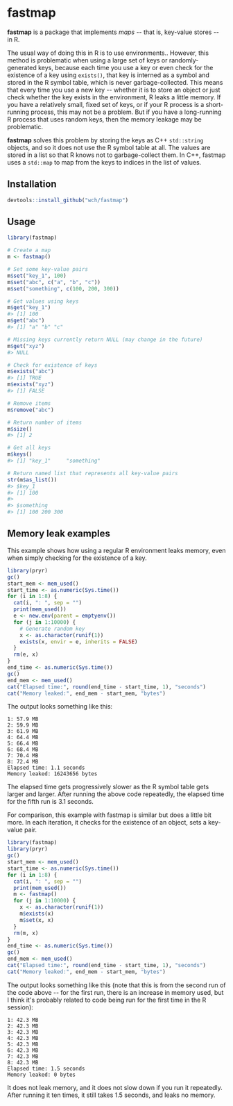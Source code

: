 fastmap
=======

**fastmap** is a package that implements _maps_ -- that is, key-value stores -- in R.

The usual way of doing this in R is to use environments.. However, this method is problematic when using a large set of keys or randomly-generated keys, because each time you use a key or even check for the existence of a key using `exists()`, that key is interned as a symbol and stored in the R symbol table, which is never garbage-collected. This means that every time you use a new key -- whether it is to store an object or just check whether the key exists in the environment, R leaks a little memory. If you have a relatively small, fixed set of keys, or if your R process is a short-running process, this may not be a problem. But if you have a long-running R process that uses random keys, then the memory leakage may be problematic.

**fastmap** solves this problem by storing the keys as C++ `std::string` objects, and so it does not use the R symbol table at all. The values are stored in a list so that R knows not to garbage-collect them. In C++, fastmap uses a `std::map` to map from the keys to indices in the list of values.

## Installation

```R
devtools::install_github("wch/fastmap")
```


## Usage

```R
library(fastmap)

# Create a map
m <- fastmap()

# Set some key-value pairs
m$set("key_1", 100)
m$set("abc", c("a", "b", "c"))
m$set("something", c(100, 200, 300))

# Get values using keys
m$get("key_1")
#> [1] 100
m$get("abc")
#> [1] "a" "b" "c"

# Missing keys currently return NULL (may change in the future)
m$get("xyz")
#> NULL

# Check for existence of keys
m$exists("abc")
#> [1] TRUE
m$exists("xyz")
#> [1] FALSE

# Remove items
m$remove("abc")

# Return number of items
m$size()
#> [1] 2

# Get all keys
m$keys()
#> [1] "key_1"     "something"

# Return named list that represents all key-value pairs
str(m$as_list())
#> $key_1
#> [1] 100
#> 
#> $something
#> [1] 100 200 300
```



## Memory leak examples

This example shows how using a regular R environment leaks memory, even when simply checking for the existence of a key.

```R
library(pryr)
gc()
start_mem <- mem_used()
start_time <- as.numeric(Sys.time())
for (i in 1:8) {
  cat(i, ": ", sep = "")
  print(mem_used())
  e <- new.env(parent = emptyenv())
  for (j in 1:10000) {
    # Generate random key
    x <- as.character(runif(1))
    exists(x, envir = e, inherits = FALSE)
  }
  rm(e, x)
}
end_time <- as.numeric(Sys.time())
gc()
end_mem <- mem_used()
cat("Elapsed time:", round(end_time - start_time, 1), "seconds")
cat("Memory leaked:", end_mem - start_mem, "bytes")
```

The output looks something like this:

```
1: 57.9 MB
2: 59.9 MB
3: 61.9 MB
4: 64.4 MB
5: 66.4 MB
6: 68.4 MB
7: 70.4 MB
8: 72.4 MB
Elapsed time: 1.1 seconds
Memory leaked: 16243656 bytes
```

The elapsed time gets progressively slower as the R symbol table gets larger and larger. After running the above code repeatedly, the elapsed time for the fifth run is 3.1 seconds.


For comparison, this example with fastmap is similar but does a little bit more. In each iteration, it checks for the existence of an object, sets a key-value pair.

```R
library(fastmap)
library(pryr)
gc()
start_mem <- mem_used()
start_time <- as.numeric(Sys.time())
for (i in 1:8) {
  cat(i, ": ", sep = "")
  print(mem_used())
  m <- fastmap()
  for (j in 1:10000) {
    x <- as.character(runif(1))
    m$exists(x)
    m$set(x, x)
  }
  rm(m, x)
}
end_time <- as.numeric(Sys.time())
gc()
end_mem <- mem_used()
cat("Elapsed time:", round(end_time - start_time, 1), "seconds")
cat("Memory leaked:", end_mem - start_mem, "bytes")
```

The output looks something like this (note that this is from the second run of the code above -- for the first run, there is an increase in memory used, but I think it's probably related to code being run for the first time in the R session):

```
1: 42.3 MB
2: 42.3 MB
3: 42.3 MB
4: 42.3 MB
5: 42.3 MB
6: 42.3 MB
7: 42.3 MB
8: 42.3 MB
Elapsed time: 1.5 seconds
Memory leaked: 0 bytes
```

It does not leak memory, and it does not slow down if you run it repeatedly. After running it ten times, it still takes 1.5 seconds, and leaks no memory.
